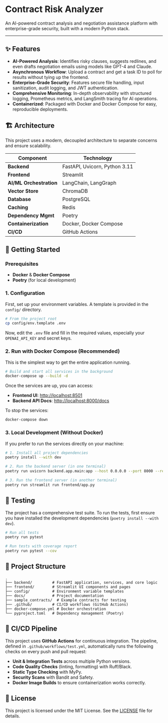 # Contract Risk Analyzer

An AI-powered contract analysis and negotiation assistance platform with enterprise-grade security, built with a modern Python stack.

---

## ✨ Features

- **AI-Powered Analysis**: Identifies risky clauses, suggests redlines, and even drafts negotiation emails using models like GPT-4 and Claude.
- **Asynchronous Workflow**: Upload a contract and get a task ID to poll for results without tying up the frontend.
- **Enterprise-Grade Security**: Features secure file handling, input sanitization, audit logging, and JWT authentication.
- **Comprehensive Monitoring**: In-depth observability with structured logging, Prometheus metrics, and LangSmith tracing for AI operations.
- **Containerized**: Packaged with Docker and Docker Compose for easy, reproducible deployments.

## 🏗️ Architecture

This project uses a modern, decoupled architecture to separate concerns and ensure scalability.

| Component             | Technology                                      |
| --------------------- | ----------------------------------------------- |
| **Backend**           | FastAPI, Uvicorn, Python 3.11                   |
| **Frontend**          | Streamlit                                       |
| **AI/ML Orchestration** | LangChain, LangGraph                            |
| **Vector Store**      | ChromaDB                                        |
| **Database**          | PostgreSQL                                      |
| **Caching**           | Redis                                           |
| **Dependency Mgmt**   | Poetry                                          |
| **Containerization**  | Docker, Docker Compose                          |
| **CI/CD**             | GitHub Actions                                  |

## 🚀 Getting Started

### Prerequisites

- **Docker** & **Docker Compose**
- **Poetry** (for local development)

### 1. Configuration

First, set up your environment variables. A template is provided in the `config/` directory.

```bash
# From the project root
cp config/env.template .env
```

Now, edit the `.env` file and fill in the required values, especially your `OPENAI_API_KEY` and secret keys.

### 2. Run with Docker Compose (Recommended)

This is the simplest way to get the entire application running.

```bash
# Build and start all services in the background
docker-compose up --build -d
```

Once the services are up, you can access:
- **Frontend UI**: [http://localhost:8501](http://localhost:8501)
- **Backend API Docs**: [http://localhost:8000/docs](http://localhost:8000/docs)

To stop the services:
```bash
docker-compose down
```

### 3. Local Development (Without Docker)

If you prefer to run the services directly on your machine:

```bash
# 1. Install all project dependencies
poetry install --with dev

# 2. Run the backend server (in one terminal)
poetry run uvicorn backend.app.main:app --host 0.0.0.0 --port 8000 --reload

# 3. Run the frontend server (in another terminal)
poetry run streamlit run frontend/app.py
```

## 🧪 Testing

The project has a comprehensive test suite. To run the tests, first ensure you have installed the development dependencies (`poetry install --with dev`).

```bash
# Run all tests
poetry run pytest

# Run tests with coverage report
poetry run pytest --cov
```

## 📂 Project Structure

```
.
├── backend/         # FastAPI application, services, and core logic
├── frontend/        # Streamlit UI components and pages
├── config/          # Environment variable templates
├── docs/            # Project documentation
├── sample_contracts/  # Example contracts for testing
├── .github/         # CI/CD workflows (GitHub Actions)
├── docker-compose.yml # Docker orchestration
└── pyproject.toml   # Dependency management (Poetry)
```

## 🤖 CI/CD Pipeline

This project uses **GitHub Actions** for continuous integration. The pipeline, defined in `.github/workflows/test.yml`, automatically runs the following checks on every push and pull request:

- **Unit & Integration Tests** across multiple Python versions.
- **Code Quality Checks** (linting, formatting) with Ruff/Black.
- **Static Type Checking** with MyPy.
- **Security Scans** with Bandit and Safety.
- **Docker Image Builds** to ensure containerization works correctly.

## 📄 License

This project is licensed under the MIT License. See the [LICENSE](LICENSE) file for details.
